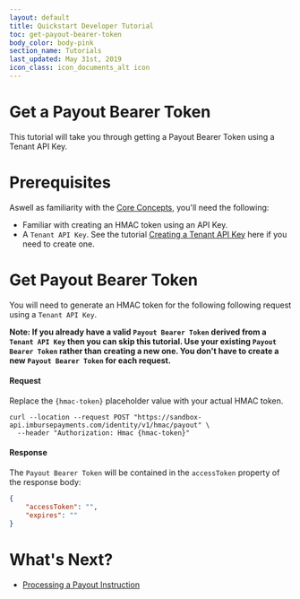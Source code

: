 ```yaml
---
layout: default
title: Quickstart Developer Tutorial
toc: get-payout-bearer-token
body_color: body-pink
section_name: Tutorials
last_updated: May 31st, 2019
icon_class: icon_documents_alt icon
---
```

# Get a Payout Bearer Token
This tutorial will take you through getting a Payout Bearer Token using a Tenant API Key.

# Prerequisites
Aswell as familiarity with the [Core Concepts](/pages/guides/core-concepts), you'll need the following:

- Familiar with creating an HMAC token using an API Key.
- A `Tenant API Key`. See the tutorial [Creating a Tenant API Key](/pages/tutorials/creating-a-tenant-security-key) here if you need to create one.

# Get Payout Bearer Token
You will need to generate an HMAC token for the following following request using a `Tenant API Key`.

**Note: If you already have a valid `Payout Bearer Token` derived from a `Tenant API Key` then you can skip this tutorial. Use your existing `Payout Bearer Token` rather than creating a new one. You don't have to create a new `Payout Bearer Token` for each request.**


#### Request
Replace the `{hmac-token}` placeholder value with your actual HMAC token.

```curl
curl --location --request POST "https://sandbox-api.imbursepayments.com/identity/v1/hmac/payout" \
  --header "Authorization: Hmac {hmac-token}"
```

#### Response
The `Payout Bearer Token` will be contained in the `accessToken` property of the response body:

```json
{
    "accessToken": "",
    "expires": ""
}
```

# What's Next?

- [Processing a Payout Instruction](/pages/tutorials/processing-a-payout-instruction)

